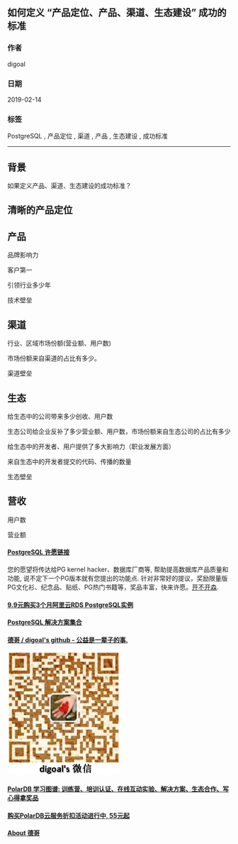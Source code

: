 ## 如何定义 “产品定位、产品、渠道、生态建设” 成功的标准     
                              
### 作者                              
digoal                              
                              
### 日期                              
2019-02-14                              
                              
### 标签                              
PostgreSQL , 产品定位 , 渠道 , 产品 , 生态建设 , 成功标准        
                          
----                        
                          
## 背景     
如果定义产品、渠道、生态建设的成功标准？  
  
## 清晰的产品定位  
  
## 产品  
品牌影响力  
  
客户第一  
  
引领行业多少年  
  
技术壁垒  
  
## 渠道  
行业、区域市场份额(营业额、用户数)   
  
市场份额来自渠道的占比有多少。  
  
渠道壁垒  
  
## 生态  
给生态中的公司带来多少创收、用户数  
  
生态公司给企业反补了多少营业额、用户数，市场份额来自生态公司的占比有多少  
  
给生态中的开发者、用户提供了多大影响力（职业发展方面）  
  
来自生态中的开发者提交的代码、传播的数量  
  
生态壁垒  
  
## 营收  
用户数  
  
营业额  
    
  
  
  
  
  
  
  
  
  
  
  
  
  
  
  
  
  
  
  
  
  
  
  
  
  
  
  
  
  
  
  
  
  
  
  
  
  
  
  
  
  
  
  
  
  
  
  
  
  
  
  
  
  
  
  
  
  
  
  
  
  
  
  
  
  
  
  
  
  
#### [PostgreSQL 许愿链接](https://github.com/digoal/blog/issues/76 "269ac3d1c492e938c0191101c7238216")
您的愿望将传达给PG kernel hacker、数据库厂商等, 帮助提高数据库产品质量和功能, 说不定下一个PG版本就有您提出的功能点. 针对非常好的提议，奖励限量版PG文化衫、纪念品、贴纸、PG热门书籍等，奖品丰富，快来许愿。[开不开森](https://github.com/digoal/blog/issues/76 "269ac3d1c492e938c0191101c7238216").  
  
  
#### [9.9元购买3个月阿里云RDS PostgreSQL实例](https://www.aliyun.com/database/postgresqlactivity "57258f76c37864c6e6d23383d05714ea")
  
  
#### [PostgreSQL 解决方案集合](https://yq.aliyun.com/topic/118 "40cff096e9ed7122c512b35d8561d9c8")
  
  
#### [德哥 / digoal's github - 公益是一辈子的事.](https://github.com/digoal/blog/blob/master/README.md "22709685feb7cab07d30f30387f0a9ae")
  
  
![digoal's wechat](../pic/digoal_weixin.jpg "f7ad92eeba24523fd47a6e1a0e691b59")
  
  
#### [PolarDB 学习图谱: 训练营、培训认证、在线互动实验、解决方案、生态合作、写心得拿奖品](https://www.aliyun.com/database/openpolardb/activity "8642f60e04ed0c814bf9cb9677976bd4")
  
  
#### [购买PolarDB云服务折扣活动进行中, 55元起](https://www.aliyun.com/activity/new/polardb-yunparter?userCode=bsb3t4al "e0495c413bedacabb75ff1e880be465a")
  
  
#### [About 德哥](https://github.com/digoal/blog/blob/master/me/readme.md "a37735981e7704886ffd590565582dd0")
  
